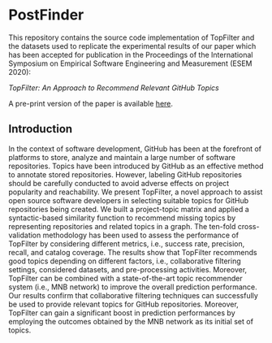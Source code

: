 
# PostFinder
This repository contains the source code implementation of TopFilter and the datasets used to replicate the experimental results of our paper which has been accepted for publication in the Proceedings of the International Symposium on Empirical Software Engineering and Measurement (ESEM 2020):

_TopFilter: An Approach to Recommend Relevant GitHub Topics_

A pre-print version of the paper is available [here](https://github.com/MDEGroup/TopFinder/blob/master/ESEM2020.pdf).



## Introduction

In the context of software development, GitHub has been at the forefront of platforms to store, analyze and maintain a large number of software repositories. Topics have been introduced by GitHub as an effective 
method to annotate stored repositories. However, labeling GitHub repositories should be carefully conducted to avoid adverse effects on project popularity and reachability. We present TopFilter, a novel approach to assist open source 
software developers in selecting suitable topics for GitHub repositories being 
created.
We built a project-topic matrix and applied a syntactic-based similarity function to recommend missing topics by representing repositories and related topics in a graph. The ten-fold cross-validation methodology has been used to assess the performance of TopFilter by considering different 
metrics, i.e., success rate, precision, recall, and catalog coverage. The results show that TopFilter recommends good topics depending on different factors, i.e., collaborative filtering settings, 
considered datasets, and pre-processing activities. Moreover, TopFilter can be combined with a state-of-the-art topic recommender system (i.e., MNB 
network) to improve the overall prediction performance. Our results confirm that collaborative filtering techniques can successfully be used to provide relevant topics for GitHub 
repositories. Moreover, TopFilter can gain a significant boost in prediction performances by employing the outcomes obtained by the MNB network as its initial set of topics.

